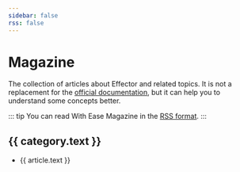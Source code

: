 ```yaml
---
sidebar: false
rss: false
---
```


# Magazine

The collection of articles about Effector and related topics. It is not a replacement for the [official documentation](https://effector.dev), but it can help you to understand some concepts better.

::: tip
You can read With Ease Magazine in the [RSS format](/feed.rss).
:::

<script setup>
    import { data as categories } from './articles.data'
</script>

<div v-for="category in categories">
  <h2>{{ category.text }}</h2>
  <ul>
    <li v-for="article in category.items"><a :href="article.link">{{ article.text }}</a></li>
  </ul>
</div>
